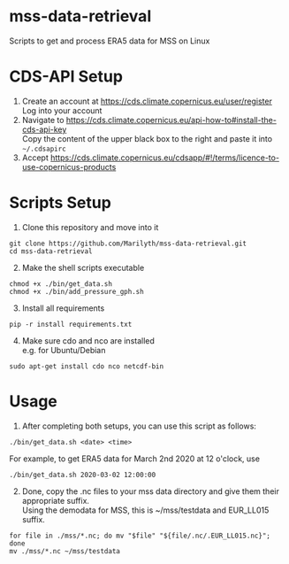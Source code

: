 # mss-data-retrieval
Scripts to get and process ERA5 data for MSS on Linux

# CDS-API Setup
1. Create an account at https://cds.climate.copernicus.eu/user/register \
Log into your account
2. Navigate to https://cds.climate.copernicus.eu/api-how-to#install-the-cds-api-key \
Copy the content of the upper black box to the right and paste it into `~/.cdsapirc`
5. Accept https://cds.climate.copernicus.eu/cdsapp/#!/terms/licence-to-use-copernicus-products

# Scripts Setup
1. Clone this repository and move into it
```
git clone https://github.com/Marilyth/mss-data-retrieval.git
cd mss-data-retrieval
```
2. Make the shell scripts executable
```
chmod +x ./bin/get_data.sh
chmod +x ./bin/add_pressure_gph.sh
```
3. Install all requirements
```
pip -r install requirements.txt
```
4. Make sure cdo and nco are installed\
   e.g. for Ubuntu/Debian
```
sudo apt-get install cdo nco netcdf-bin
```

# Usage
1. After completing both setups, you can use this script as follows:
```
./bin/get_data.sh <date> <time>
```
For example, to get ERA5 data for March 2nd 2020 at 12 o'clock, use
```
./bin/get_data.sh 2020-03-02 12:00:00
```
2. Done, copy the .nc files to your mss data directory and give them their appropriate suffix.\
Using the demodata for MSS, this is ~/mss/testdata and EUR_LL015 suffix. 
```
for file in ./mss/*.nc; do mv "$file" "${file/.nc/.EUR_LL015.nc}"; done
mv ./mss/*.nc ~/mss/testdata
```
